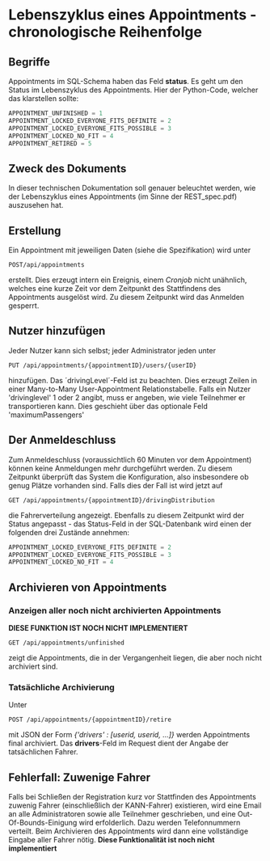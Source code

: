 # Lebenszyklus eines Appointments - chronologische Reihenfolge

## Begriffe

Appointments im SQL-Schema haben das Feld **status**. Es geht um den Status im Lebenszyklus des Appointments. Hier der Python-Code, welcher das klarstellen sollte:
```Python
APPOINTMENT_UNFINISHED = 1
APPOINTMENT_LOCKED_EVERYONE_FITS_DEFINITE = 2
APPOINTMENT_LOCKED_EVERYONE_FITS_POSSIBLE = 3
APPOINTMENT_LOCKED_NO_FIT = 4
APPOINTMENT_RETIRED = 5
```
## Zweck des Dokuments

In dieser technischen Dokumentation soll genauer beleuchtet werden, wie der Lebenszyklus eines Appointments (im Sinne der REST_spec.pdf) auszusehen hat.

## Erstellung
Ein Appointment mit jeweiligen Daten (siehe die Spezifikation) wird unter 
```
POST/api/appointments
```
erstellt. Dies erzeugt intern ein Ereignis, einem *Cronjob* nicht unähnlich, welches eine kurze Zeit vor dem Zeitpunkt des Stattfindens des Appointments ausgelöst wird. Zu diesem Zeitpunkt wird das Anmelden gesperrt.

## Nutzer hinzufügen
Jeder Nutzer kann sich selbst; jeder Administrator jeden unter
```
PUT /api/appointments/{appointmentID}/users/{userID}
```
hinzufügen. Das ´drivingLevel´-Feld ist zu beachten. Dies erzeugt Zeilen in einer Many-to-Many User-Appointment Relationstabelle. Falls ein Nutzer 'drivinglevel' 1 oder 2 angibt, muss er angeben, wie viele Teilnehmer er transportieren kann. Dies geschieht über das optionale Feld 'maximumPassengers'
## Der Anmeldeschluss
Zum Anmeldeschluss (voraussichtlich 60 Minuten vor dem Appointment) können keine Anmeldungen mehr durchgeführt werden. Zu diesem Zeitpunkt überprüft das System die Konfiguration, also insbesondere ob genug Plätze vorhanden sind. Falls dies der Fall ist wird jetzt auf 
```
GET /api/appointments/{appointmentID}/drivingDistribution
```
die Fahrerverteilung angezeigt. Ebenfalls zu diesem Zeitpunkt wird der Status angepasst - das Status-Feld in der SQL-Datenbank wird einen der folgenden drei Zustände annehmen:
```Python
APPOINTMENT_LOCKED_EVERYONE_FITS_DEFINITE = 2
APPOINTMENT_LOCKED_EVERYONE_FITS_POSSIBLE = 3
APPOINTMENT_LOCKED_NO_FIT = 4
```


## Archivieren von Appointments

### Anzeigen aller noch nicht archivierten Appointments
**DIESE FUNKTION IST NOCH NICHT IMPLEMENTIERT**
```
GET /api/appointments/unfinished
```
zeigt die Appointments, die in der Vergangenheit liegen, die aber noch nicht archiviert sind.

### Tatsächliche Archivierung

Unter
```
POST /api/appointments/{appointmentID}/retire
```
mit JSON der Form *{'drivers' : [userid, userid, ...]}* werden Appointments final archiviert. Das **drivers**-Feld im Request dient der Angabe der tatsächlichen Fahrer.

## Fehlerfall: Zuwenige Fahrer
Falls bei Schließen der Registration kurz vor Stattfinden des Appointments zuwenig Fahrer (einschließlich der KANN-Fahrer) existieren, wird eine Email an alle Administratoren sowie alle Teilnehmer geschrieben, und eine Out-Of-Bounds-Einigung wird erfolderlich. Dazu werden Telefonnummern verteilt. Beim Archivieren des Appointments wird dann eine vollständige Eingabe aller Fahrer nötig. **Diese Funktionalität ist noch nicht implementiert**